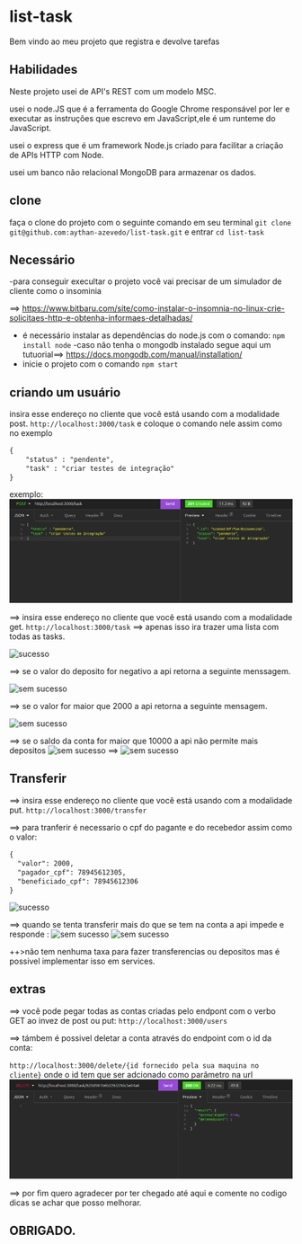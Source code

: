 # list-task


Bem vindo ao meu projeto que registra e devolve tarefas
## Habilidades
Neste projeto usei de API's REST com um modelo MSC.

usei o node.JS  que é a ferramenta do Google Chrome responsável por ler e executar as instruções que escrevo em JavaScript,ele é um runteme  do JavaScript.

usei o express que  é um framework Node.js criado para facilitar a criação de APIs HTTP com Node.

usei um banco não relacional MongoDB para armazenar os dados.

## clone
faça o clone do projeto com o seguinte comando em seu terminal 
`git clone git@github.com:aythan-azevedo/list-task.git`
e entrar
`cd list-task`
## Necessário
-para conseguir execultar o projeto você vai precisar de um simulador de cliente como o insominia 

==> https://www.bitbaru.com/site/como-instalar-o-insomnia-no-linux-crie-solicitaes-http-e-obtenha-informaes-detalhadas/

- é necessário instalar as dependências do node.js com o comando: `npm install node`
-caso não tenha o mongodb instalado segue aqui um tutuorial==> https://docs.mongodb.com/manual/installation/
- inicie o projeto com o comando `npm start`
## criando um usuário 
insira esse endereço no cliente que você está usando com a modalidade post.
`http://localhost:3000/task`
e coloque o comando nele assim como no exemplo
``` 
{
	"status" : "pendente",
	"task" : "criar testes de integração"
}
```
exemplo: ![com sucesso](./public/create.png)


==> insira esse endereço no cliente que você está usando com a modalidade get.
`http://localhost:3000/task`
==> apenas isso ira trazer uma lista com todas as tasks.

![sucesso](./public/list.png)

==> se o valor do deposito for negativo a api retorna a seguinte menssagem.

![sem sucesso](./public/deposito-negativo.png)

==> se o valor for maior que 2000 a api retorna a seguinte mensagem.

![sem sucesso](./public/>2000.png)

==> se o saldo da conta for maior que 10000 a api não permite mais depositos
![sem sucesso](./public/10000.png)
==>
![sem sucesso](./public/+10000.png)

## Transferir

==> insira esse endereço no cliente que você está usando com a modalidade put.
`http://localhost:3000/transfer`

==> para tranferir é necessario o cpf do pagante e do recebedor assim como o valor:

``` 
{
  "valor": 2000,
  "pagador_cpf": 78945612305,
  "beneficiado_cpf": 78945612306
}
```

![sucesso](./public/tranferencia.png)

==> quando se tenta transferir mais do que se tem na conta a api impede e responde :
![sem sucesso](./public/sem-fundos.png)
![sem sucesso](./public/not-founds.png)


++>não tem nenhuma taxa para fazer transferencias ou depositos mas é possivel implementar isso em services.

## extras
==> você pode pegar todas as contas criadas pelo endpont com o verbo GET ao invez de post ou put:
`http://localhost:3000/users`

==> támbem é possivel deletar a conta através do endpoint com o id da conta:

`http://localhost:3000/delete/{id fornecido pela sua maquina no cliente}`
onde o id tem que ser adcionado como parâmetro na url
![delete](./public/delete.png)

==> por fim quero agradecer por ter chegado até aqui e comente no codigo dicas se achar que posso melhorar.

## OBRIGADO.